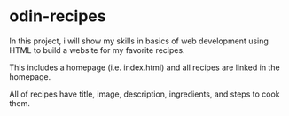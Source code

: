 # odin-recipes
In this project, i will show my skills in basics of web development using HTML to build a website for my favorite recipes.

This includes a homepage (i.e. index.html) and all recipes are linked in the homepage.

All of recipes have title, image, description, ingredients, and steps to cook them. 